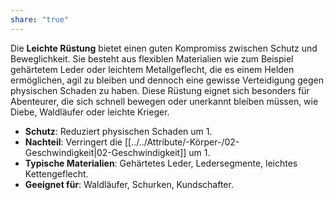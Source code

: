 ```yaml
---
share: "true"
---
```

Die **Leichte Rüstung** bietet einen guten Kompromiss zwischen Schutz und Beweglichkeit. Sie besteht aus flexiblen Materialien wie zum Beispiel gehärtetem Leder oder leichtem Metallgeflecht, die es einem Helden ermöglichen, agil zu bleiben und dennoch eine gewisse Verteidigung gegen physischen Schaden zu haben. Diese Rüstung eignet sich besonders für Abenteurer, die sich schnell bewegen oder unerkannt bleiben müssen, wie Diebe, Waldläufer oder leichte Krieger.  
  
- **Schutz**: Reduziert physischen Schaden um 1.  
- **Nachteil**: Verringert die [[../../Attribute/-Körper-/02-Geschwindigkeit|02-Geschwindigkeit]] um 1.  
- **Typische Materialien**: Gehärtetes Leder, Ledersegmente, leichtes Kettengeflecht.  
- **Geeignet für**: Waldläufer, Schurken, Kundschafter.